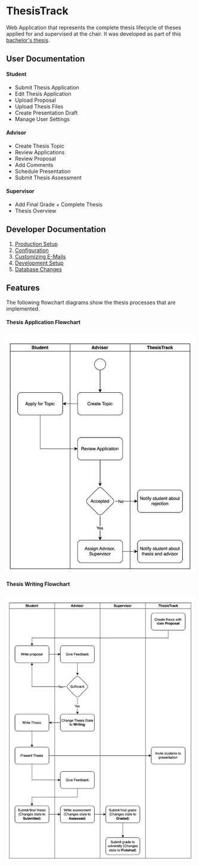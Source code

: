 # ThesisTrack

Web Application that represents the complete thesis lifecycle of theses applied for and supervised at the chair.
It was developed as part of this [bachelor's thesis](docs/files/ba-thesis-fabian-emilius.pdf).

## User Documentation

#### Student
- Submit Thesis Application
- Edit Thesis Application
- Upload Proposal
- Upload Thesis Files
- Create Presentation Draft
- Manage User Settings

#### Advisor
- Create Thesis Topic
- Review Applications
- Review Proposal
- Add Comments
- Schedule Presentation
- Submit Thesis Assessment

#### Supervisor
- Add Final Grade + Complete Thesis
- Thesis Overview

## Developer Documentation

1. [Production Setup](docs/PRODUCTION.md)
2. [Configuration](docs/CONFIGURATION.md)
3. [Customizing E-Mails](docs/MAILS.md)
4. [Development Setup](docs/DEVELOPMENT.md)
5. [Database Changes](docs/DATABASE.md)

## Features

The following flowchart diagrams show the thesis processes that are implemented.

#### Thesis Application Flowchart
![Thesis Application Flowchart](docs/files/thesis-application-flowchart.svg)

#### Thesis Writing Flowchart
![Thesis Writing Flowchart](docs/files/thesis-writing-flowchart.svg)
